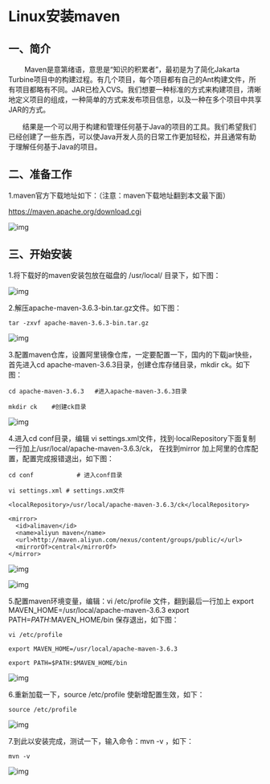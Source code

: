 # Linux安装maven

## 一、简介

　　 Maven是意第绪语，意思是“知识的积累者”，最初是为了简化Jakarta Turbine项目中的构建过程。有几个项目，每个项目都有自己的Ant构建文件，所有项目都略有不同。JAR已检入CVS。我们想要一种标准的方式来构建项目，清晰地定义项目的组成，一种简单的方式来发布项目信息，以及一种在多个项目中共享JAR的方式。

　　结果是一个可以用于构建和管理任何基于Java的项目的工具。我们希望我们已经创建了一些东西，可以使Java开发人员的日常工作更加轻松，并且通常有助于理解任何基于Java的项目。

## 二、准备工作

1.maven官方下载地址如下：（注意：maven下载地址翻到本文最下面）

https://maven.apache.org/download.cgi

![img](file:///C:\Users\ADMINI~1\AppData\Local\Temp\ksohtml11992\wps11.jpg) 

 

##  三、开始安装

1.将下载好的maven安装包放在磁盘的 /usr/local/ 目录下，如下图：

![img](file:///C:\Users\ADMINI~1\AppData\Local\Temp\ksohtml11992\wps12.jpg) 

2.解压apache-maven-3.6.3-bin.tar.gz文件。如下图：

```
tar -zxvf apache-maven-3.6.3-bin.tar.gz

```

![img](file:///C:\Users\ADMINI~1\AppData\Local\Temp\ksohtml11992\wps13.jpg) 

3.配置maven仓库，设置阿里镜像仓库，一定要配置一下，国内的下载jar快些，首先进入cd apache-maven-3.6.3目录，创建仓库存储目录，mkdir ck。如下图：

```
cd apache-maven-3.6.3   #进入apache-maven-3.6.3目录
```

```
mkdir ck    #创建ck目录
```

![img](file:///C:\Users\ADMINI~1\AppData\Local\Temp\ksohtml11992\wps14.jpg) 

4.进入cd conf目录，编辑 vi settings.xml文件，找到·localRepository下面复制一行加上<localRepository>/usr/local/apache-maven-3.6.3/ck</localRepository>， 在找到mirror 加上阿里的仓库配置，配置完成报错退出，如下图：

```
cd conf            # 进入conf目录

vi settings.xml # settings.xm文件

<localRepository>/usr/local/apache-maven-3.6.3/ck</localRepository>

<mirror>
  <id>alimaven</id>
  <name>aliyun maven</name>
  <url>http://maven.aliyun.com/nexus/content/groups/public/</url>
  <mirrorOf>central</mirrorOf>
</mirror>
```



![img](file:///C:\Users\ADMINI~1\AppData\Local\Temp\ksohtml11992\wps15.jpg) 

 ![img](file:///C:\Users\ADMINI~1\AppData\Local\Temp\ksohtml11992\wps16.jpg)

5.配置maven环境变量，编辑：vi /etc/profile 文件，翻到最后一行加上 export MAVEN_HOME=/usr/local/apache-maven-3.6.3  export PATH=$PATH:$MAVEN_HOME/bin  保存退出，如下图：

```
vi /etc/profile
```

```
export MAVEN_HOME=/usr/local/apache-maven-3.6.3

export PATH=$PATH:$MAVEN_HOME/bin
```

![img](file:///C:\Users\ADMINI~1\AppData\Local\Temp\ksohtml11992\wps17.jpg) 

6.重新加载一下，source /etc/profile 使新增配置生效，如下：

```
source /etc/profile
```

![img](file:///C:\Users\ADMINI~1\AppData\Local\Temp\ksohtml11992\wps18.jpg) 

7.到此以安装完成，测试一下，输入命令：mvn -v ，如下：

```
mvn -v
```

![img](file:///C:\Users\ADMINI~1\AppData\Local\Temp\ksohtml11992\wps19.jpg) 

 

 